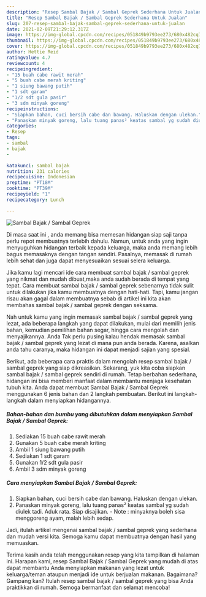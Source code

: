 ```yaml
---
description: "Resep Sambal Bajak / Sambal Geprek Sederhana Untuk Jualan"
title: "Resep Sambal Bajak / Sambal Geprek Sederhana Untuk Jualan"
slug: 207-resep-sambal-bajak-sambal-geprek-sederhana-untuk-jualan
date: 2021-02-09T21:29:12.317Z
image: https://img-global.cpcdn.com/recipes/051849b9793ee273/680x482cq70/sambal-bajak-sambal-geprek-foto-resep-utama.jpg
thumbnail: https://img-global.cpcdn.com/recipes/051849b9793ee273/680x482cq70/sambal-bajak-sambal-geprek-foto-resep-utama.jpg
cover: https://img-global.cpcdn.com/recipes/051849b9793ee273/680x482cq70/sambal-bajak-sambal-geprek-foto-resep-utama.jpg
author: Hettie Reid
ratingvalue: 4.7
reviewcount: 4
recipeingredient:
- "15 buah cabe rawit merah"
- "5 buah cabe merah kriting"
- "1 siung bawang putih"
- "1 sdt garam"
- "1/2 sdt gula pasir"
- "3 sdm minyak goreng"
recipeinstructions:
- "Siapkan bahan, cuci bersih cabe dan bawang. Haluskan dengan ulekan."
- "Panaskan minyak goreng, lalu tuang panas² keatas sambal yg sudah diulek tadi. Aduk rata. Siap disajikan. Note : minyaknya boleh sisa menggoreng ayam, malah lebih sedap."
categories:
- Resep
tags:
- sambal
- bajak
- 

katakunci: sambal bajak  
nutrition: 231 calories
recipecuisine: Indonesian
preptime: "PT18M"
cooktime: "PT39M"
recipeyield: "1"
recipecategory: Lunch

---
```



![Sambal Bajak / Sambal Geprek](https://img-global.cpcdn.com/recipes/051849b9793ee273/680x482cq70/sambal-bajak-sambal-geprek-foto-resep-utama.jpg)

Di masa  saat ini , anda memang bisa memesan hidangan siap saji tanpa perlu repot membuatnya terlebih dahulu. Namun, untuk anda yang ingin menyuguhkan hidangan terbaik kepada keluarga, maka anda memang lebih bagus memasaknya dengan tangan sendiri. Pasalnya, memasak di rumah lebih sehat dan juga dapat menyesuaikan sesuai selera keluarga.

Jika kamu lagi mencari ide cara membuat sambal bajak / sambal geprek yang nikmat dan mudah dibuat,maka anda sudah berada di tempat yang tepat. Cara membuat sambal bajak / sambal geprek  sebenarnya tidak sulit untuk dilakukan jika kamu membuatnya dengan hati-hati. Tapi, kamu jangan risau akan gagal dalam membuatnya 
sebab di artikel ini kita akan membahas sambal bajak / sambal geprek dengan seksama.  



Nah untuk kamu yang ingin memasak sambal bajak / sambal geprek yang lezat, ada beberapa langkah yang dapat dilakukan, mulai dari memilih jenis bahan, kemudian pemilihan bahan segar, hingga cara mengolah dan menyajikannya. Anda Tak perlu pusing kalau hendak memasak sambal bajak / sambal geprek yang lezat di mana pun anda berada. Karena, asalkan anda  tahu caranya, maka hidangan ini dapat menjadi sajian yang spesial.

Berikut, ada beberapa cara praktis  dalam mengolah resep sambal bajak / sambal geprek yang siap dikreasikan. Sekarang, yuk kita coba siapkan sambal bajak / sambal geprek sendiri di rumah. Tetap berbahan sederhana, hidangan ini bisa memberi manfaat dalam membantu menjaga kesehatan tubuh kita. Anda dapat membuat Sambal Bajak / Sambal Geprek menggunakan 6 jenis bahan dan 2 langkah pembuatan. Berikut ini langkah-langkah dalam menyiapkan hidangannya.

<!--inarticleads1-->

##### Bahan-bahan dan bumbu yang dibutuhkan dalam menyiapkan Sambal Bajak / Sambal Geprek:

1. Sediakan 15 buah cabe rawit merah
1. Gunakan 5 buah cabe merah kriting
1. Ambil 1 siung bawang putih
1. Sediakan 1 sdt garam
1. Gunakan 1/2 sdt gula pasir
1. Ambil 3 sdm minyak goreng




<!--inarticleads2-->

##### Cara menyiapkan Sambal Bajak / Sambal Geprek:

1. Siapkan bahan, cuci bersih cabe dan bawang. Haluskan dengan ulekan.
1. Panaskan minyak goreng, lalu tuang panas² keatas sambal yg sudah diulek tadi. Aduk rata. Siap disajikan. - Note : minyaknya boleh sisa menggoreng ayam, malah lebih sedap.




Jadi, itulah artikel mengenai  sambal bajak / sambal geprek  yang sederhana dan mudah versi kita. Semoga kamu dapat membuatnya dengan hasil yang memuaskan. 

Terima kasih anda telah menggunakan resep yang kita tampilkan di halaman ini. Harapan kami, resep  Sambal Bajak / Sambal Geprek yang mudah di atas dapat membantu Anda menyiapkan makanan yang lezat untuk keluarga/teman ataupun menjadi ide untuk berjualan makanan. Bagaimana? Gampang kan? Itulah resep sambal bajak / sambal geprek yang bisa Anda praktikkan di rumah. Semoga bermanfaat dan selamat mencoba!

